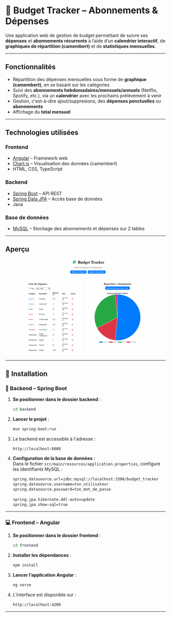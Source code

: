 # 💸 Budget Tracker – Abonnements & Dépenses

Une application web de gestion de budget permettant de suivre ses **dépenses** et **abonnements récurrents** à l’aide d’un **calendrier interactif**, de **graphiques de répartition (camembert)** et de **statistiques mensuelles**.

---

## Fonctionnalités

- Répartition des dépenses mensuelles sous forme de **graphique (camembert)**, en se basant sur les catégories
- Suivi des **abonnements hebdomadaires/mensuels/annuels** (Netflix, Spotify, etc.), via un **calendrier** avec les prochains prélèvement à venir
- Gestion, c'est-à-dire ajout/suppresions, des **dépenses ponctuelles** ou **abonnements**
- Affichage du **total mensuel**

---

## Technologies utilisées

### Frontend
- [Angular](https://angular.io/) – Framework web
- [Chart.js](https://www.chartjs.org/) – Visualisation des données (camembert)
- HTML, CSS, TypeScript

### Backend
- [Spring Boot](https://spring.io/projects/spring-boot) – API REST
- [Spring Data JPA](https://spring.io/projects/spring-data-jpa) – Accès base de données
- Java

### Base de données
- [MySQL](https://www.mysql.com/) – Stockage des abonnements et dépenses sur 2 tables

---

## Aperçu

![Aperçu de l'application](./assets/demo.gif)

---

## 🚀 Installation

### 🔧 Backend – Spring Boot

1. **Se positionner dans le dossier backend** :
   ```bash
   cd backend
   ```

2. **Lancer le projet** :
   ```bash
   mvn spring-boot:run
   ```

3. Le backend est accessible à l'adresse :
   ```
   http://localhost:8080
   ```

4. **Configuration de la base de données** :  
   Dans le fichier `src/main/resources/application.properties`, configure les identifiants MySQL :
   ```properties
   spring.datasource.url=jdbc:mysql://localhost:3306/budget_tracker
   spring.datasource.username=ton_utilisateur
   spring.datasource.password=ton_mot_de_passe

   spring.jpa.hibernate.ddl-auto=update
   spring.jpa.show-sql=true
   ```

---

### 💻 Frontend – Angular

1. **Se positionner dans le dossier frontend** :
   ```bash
   cd frontend
   ```

2. **Installer les dépendances** :
   ```bash
   npm install
   ```

3. **Lancer l’application Angular** :
   ```bash
   ng serve
   ```

4. L’interface est disponible sur :
   ```
   http://localhost:4200
   ```

---
